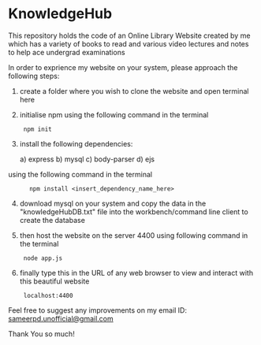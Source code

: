 # KnowledgeHub
This repository holds the code of an Online Library Website created by me which has a variety of books to read and various video lectures and notes to help ace undergrad examinations

In order to exprience my website on your system, please approach the following steps:


  1. create a folder where you wish to clone the website and open terminal here  
  2. initialise npm using the following command in the terminal
      
          npm init        
        
  3. install the following dependencies:
  
      a) express
      b) mysql
      c) body-parser
      d) ejs
  
   using the following command in the terminal
   
          npm install <insert_dependency_name_here>
        
        
  4. download mysql on your system and copy the data in the "knowledgeHubDB.txt" file into the workbench/command line client to create the database  
  5. then host the website on the server 4400 using following command in the terminal  
 
          node app.js
                
                
  6. finally type this in the URL of any web browser to view and interact with this beautiful website

          localhost:4400
  
  
Feel free to suggest any improvements on my email ID: sameerpd.unofficial@gmail.com

Thank You so much!
